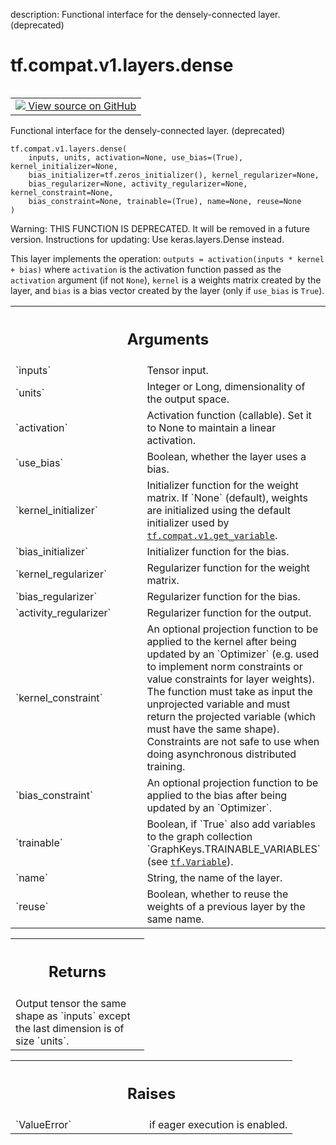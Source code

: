 description: Functional interface for the densely-connected layer. (deprecated)

<div itemscope itemtype="http://developers.google.com/ReferenceObject">
<meta itemprop="name" content="tf.compat.v1.layers.dense" />
<meta itemprop="path" content="Stable" />
</div>

# tf.compat.v1.layers.dense

<!-- Insert buttons and diff -->

<table class="tfo-notebook-buttons tfo-api nocontent" align="left">
<td>
  <a target="_blank" href="https://github.com/tensorflow/tensorflow/blob/r2.3/tensorflow/python/keras/legacy_tf_layers/core.py#L113-L187">
    <img src="https://www.tensorflow.org/images/GitHub-Mark-32px.png" />
    View source on GitHub
  </a>
</td>
</table>



Functional interface for the densely-connected layer. (deprecated)

<pre class="devsite-click-to-copy prettyprint lang-py tfo-signature-link">
<code>tf.compat.v1.layers.dense(
    inputs, units, activation=None, use_bias=(True), kernel_initializer=None,
    bias_initializer=tf.zeros_initializer(), kernel_regularizer=None,
    bias_regularizer=None, activity_regularizer=None, kernel_constraint=None,
    bias_constraint=None, trainable=(True), name=None, reuse=None
)
</code></pre>



<!-- Placeholder for "Used in" -->

Warning: THIS FUNCTION IS DEPRECATED. It will be removed in a future version.
Instructions for updating:
Use keras.layers.Dense instead.

This layer implements the operation:
`outputs = activation(inputs * kernel + bias)`
where `activation` is the activation function passed as the `activation`
argument (if not `None`), `kernel` is a weights matrix created by the layer,
and `bias` is a bias vector created by the layer
(only if `use_bias` is `True`).

<!-- Tabular view -->
 <table class="responsive fixed orange">
<colgroup><col width="214px"><col></colgroup>
<tr><th colspan="2"><h2 class="add-link">Arguments</h2></th></tr>

<tr>
<td>
`inputs`
</td>
<td>
Tensor input.
</td>
</tr><tr>
<td>
`units`
</td>
<td>
Integer or Long, dimensionality of the output space.
</td>
</tr><tr>
<td>
`activation`
</td>
<td>
Activation function (callable). Set it to None to maintain a
linear activation.
</td>
</tr><tr>
<td>
`use_bias`
</td>
<td>
Boolean, whether the layer uses a bias.
</td>
</tr><tr>
<td>
`kernel_initializer`
</td>
<td>
Initializer function for the weight matrix.
If `None` (default), weights are initialized using the default
initializer used by <a href="../../../../tf/compat/v1/get_variable.md"><code>tf.compat.v1.get_variable</code></a>.
</td>
</tr><tr>
<td>
`bias_initializer`
</td>
<td>
Initializer function for the bias.
</td>
</tr><tr>
<td>
`kernel_regularizer`
</td>
<td>
Regularizer function for the weight matrix.
</td>
</tr><tr>
<td>
`bias_regularizer`
</td>
<td>
Regularizer function for the bias.
</td>
</tr><tr>
<td>
`activity_regularizer`
</td>
<td>
Regularizer function for the output.
</td>
</tr><tr>
<td>
`kernel_constraint`
</td>
<td>
An optional projection function to be applied to the
kernel after being updated by an `Optimizer` (e.g. used to implement
norm constraints or value constraints for layer weights). The function
must take as input the unprojected variable and must return the
projected variable (which must have the same shape). Constraints are
not safe to use when doing asynchronous distributed training.
</td>
</tr><tr>
<td>
`bias_constraint`
</td>
<td>
An optional projection function to be applied to the
bias after being updated by an `Optimizer`.
</td>
</tr><tr>
<td>
`trainable`
</td>
<td>
Boolean, if `True` also add variables to the graph collection
`GraphKeys.TRAINABLE_VARIABLES` (see <a href="../../../../tf/Variable.md"><code>tf.Variable</code></a>).
</td>
</tr><tr>
<td>
`name`
</td>
<td>
String, the name of the layer.
</td>
</tr><tr>
<td>
`reuse`
</td>
<td>
Boolean, whether to reuse the weights of a previous layer
by the same name.
</td>
</tr>
</table>



<!-- Tabular view -->
 <table class="responsive fixed orange">
<colgroup><col width="214px"><col></colgroup>
<tr><th colspan="2"><h2 class="add-link">Returns</h2></th></tr>
<tr class="alt">
<td colspan="2">
Output tensor the same shape as `inputs` except the last dimension is of
size `units`.
</td>
</tr>

</table>



<!-- Tabular view -->
 <table class="responsive fixed orange">
<colgroup><col width="214px"><col></colgroup>
<tr><th colspan="2"><h2 class="add-link">Raises</h2></th></tr>

<tr>
<td>
`ValueError`
</td>
<td>
if eager execution is enabled.
</td>
</tr>
</table>

